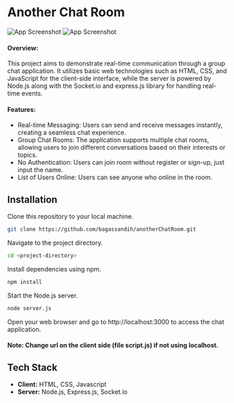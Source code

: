 # Another Chat Room

![App Screenshot](https://i.ibb.co/n7247P7/Screenshot-2024-02-17-092336.png)
![App Screenshot](https://i.ibb.co/2nCDHZw/warisan.png) 

#### Overview:

This project aims to demonstrate real-time communication through a group chat application. It utilizes basic web technologies such as HTML, CSS, and JavaScript for the client-side interface, while the server is powered by Node.js along with the Socket.io and express.js library for handling real-time events.

#### Features:
- Real-time Messaging: Users can send and receive messages instantly, creating a seamless chat experience.
- Group Chat Rooms: The application supports multiple chat rooms, allowing users to join different conversations based on their interests or topics.
- No Authentication: Users can join room without register or sign-up, just input the name.
- List of Users Online: Users can see anyone who online in the room.



## Installation

Clone this repository to your local machine.

```bash
git clone https://github.com/bagassandih/anotherChatRoom.git
```

Navigate to the project directory.
```bash
cd <project-directory>
```

Install dependencies using npm.
```bash
npm install
```

Start the Node.js server.
```bash
node server.js
```
Open your web browser and go to http://localhost:3000 to access the chat application.

#### Note: Change url on the client side (file script.js) if not using localhost.
## Tech Stack

- **Client:** HTML, CSS, Javascript
- **Server:** Node.js, Express.js, Socket.io




